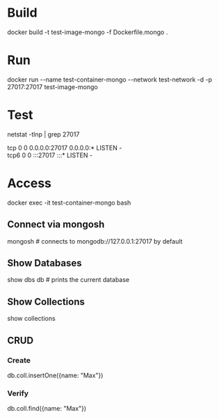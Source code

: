 # Build
docker build -t test-image-mongo -f Dockerfile.mongo .

# Run
docker run --name test-container-mongo --network test-network -d -p 27017:27017 test-image-mongo

# Test
netstat -tlnp | grep 27017

tcp        0      0 0.0.0.0:27017           0.0.0.0:*               LISTEN      -                   
tcp6       0      0 :::27017                :::*                    LISTEN      -  

# Access
docker exec -it test-container-mongo bash

## Connect via mongosh
mongosh # connects to mongodb://127.0.0.1:27017 by default

## Show Databases
show dbs
db # prints the current database

## Show Collections
show collections

## CRUD
### Create
db.coll.insertOne({name: "Max"})

### Verify
db.coll.find({name: "Max"})